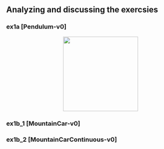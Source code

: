 ## Analyzing and discussing the exercsies

### ex1a [Pendulum-v0]

<p align="center" >
<img src="https://user-images.githubusercontent.com/70958856/140195538-79e5777c-5cde-4e64-ba34-2f4a8955a378.png" width="200" height="200">
</p>





### ex1b_1 [MountainCar-v0]



### ex1b_2 [MountainCarContinuous-v0]
